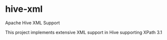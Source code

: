 # hive-xml
Apache Hive XML Support

This project implements extensive XML support in Hive supporting XPath 3.1